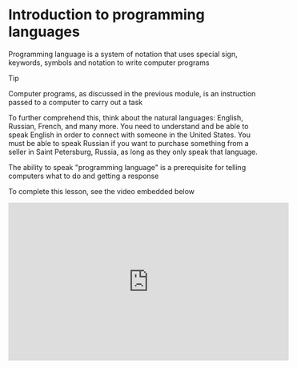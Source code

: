 # Introduction to programming languages

Programming language is a system of notation that uses special sign, keywords,
symbols and notation to write computer programs

> [!Tip]
> Computer programs, as discussed in the previous module, is an instruction passed to a computer to carry out a task

To further comprehend this, think about the natural languages: English, Russian,
French, and many more. You need to understand and be able to speak English in
order to connect with someone in the United States. You must be able to speak
Russian if you want to purchase something from a seller in Saint Petersburg,
Russia, as long as they only speak that language.

The ability to speak "programming language" is a prerequisite for telling
computers what to do and getting a response

To complete this lesson, see the video embedded below




<iframe width="560" height="315" src="https://www.youtube.com/embed/XASY30EfGAc?si=TmuAGOkBwVvv7M6Z&amp;start=21" title="YouTube video player" frameborder="0" allow="accelerometer; autoplay; clipboard-write; encrypted-media; gyroscope; picture-in-picture; web-share" referrerpolicy="strict-origin-when-cross-origin" allowfullscreen></iframe>
